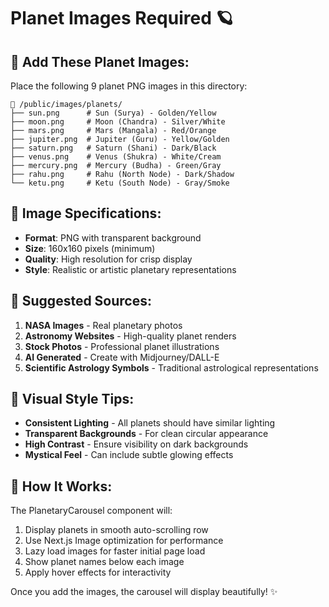 # Planet Images Required 🪐

## 📁 Add These Planet Images:

Place the following 9 planet PNG images in this directory:

```
📁 /public/images/planets/
├── sun.png      # Sun (Surya) - Golden/Yellow
├── moon.png     # Moon (Chandra) - Silver/White  
├── mars.png     # Mars (Mangala) - Red/Orange
├── jupiter.png  # Jupiter (Guru) - Yellow/Golden
├── saturn.png   # Saturn (Shani) - Dark/Black
├── venus.png    # Venus (Shukra) - White/Cream
├── mercury.png  # Mercury (Budha) - Green/Gray
├── rahu.png     # Rahu (North Node) - Dark/Shadow
└── ketu.png     # Ketu (South Node) - Gray/Smoke
```

## 🎨 **Image Specifications:**

- **Format**: PNG with transparent background
- **Size**: 160x160 pixels (minimum)
- **Quality**: High resolution for crisp display
- **Style**: Realistic or artistic planetary representations

## 🌟 **Suggested Sources:**

1. **NASA Images** - Real planetary photos
2. **Astronomy Websites** - High-quality planet renders
3. **Stock Photos** - Professional planet illustrations
4. **AI Generated** - Create with Midjourney/DALL-E
5. **Scientific Astrology Symbols** - Traditional astrological representations

## 🎯 **Visual Style Tips:**

- **Consistent Lighting** - All planets should have similar lighting
- **Transparent Backgrounds** - For clean circular appearance
- **High Contrast** - Ensure visibility on dark backgrounds
- **Mystical Feel** - Can include subtle glowing effects

## 🔄 **How It Works:**

The PlanetaryCarousel component will:
1. Display planets in smooth auto-scrolling row
2. Use Next.js Image optimization for performance
3. Lazy load images for faster initial page load
4. Show planet names below each image
5. Apply hover effects for interactivity

Once you add the images, the carousel will display beautifully! ✨